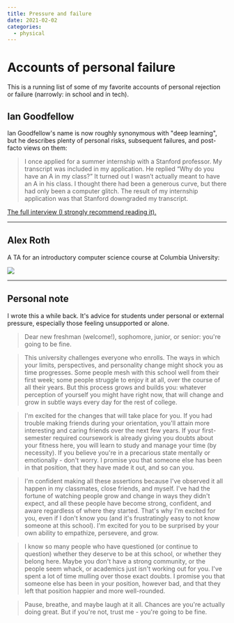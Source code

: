 ```yaml
---
title: Pressure and failure
date: 2021-02-02
categories:
  - physical
---
```


# Accounts of personal failure
This is a running list of some of my favorite accounts of personal rejection or failure (narrowly: in school and in tech).

## Ian Goodfellow
Ian Goodfellow's name is now roughly synonymous with "deep learning", but he describes plenty of personal risks, subsequent failures, and post-facto views on them:

> I once applied for a summer internship with a Stanford professor. My transcript was included in my application. He replied “Why do you have an A in my class?” It turned out I wasn’t actually meant to have an A in his class. I thought there had been a generous curve, but there had only been a computer glitch. The result of my internship application was that Stanford downgraded my transcript.

[The full interview (I strongly recommend reading it).](https://veronikach.com/how-i-fail/how-i-fail-ian-goodfellow-phd14-computer-science/)

---

## Alex Roth
A TA for an introductory computer science course at Columbia University:

![](/img/roth.jpg)

---

## Personal note

I wrote this a while back. It's advice for students under personal or external pressure, especially those feeling unsupported or alone.

> Dear new freshman (welcome!), sophomore, junior, or senior: you're going to be fine.

> This university challenges everyone who enrolls. The ways in which your limits, perspectives, and personality change might shock you as time progresses. Some people mesh with this school well from their first week; some people struggle to enjoy it at all, over the course of all their years. But this process grows and builds you: whatever perception of yourself you might have right now, that will change and grow in subtle ways every day for the rest of college.
 
> I'm excited for the changes that will take place for you. If you had trouble making friends during your orientation, you'll attain more interesting and caring friends over the next few years. If your first-semester required coursework is already giving you doubts about your fitness here, you will learn to study and manage your time (by necessity). If you believe you're in a precarious state mentally or emotionally - don't worry. I promise you that someone else has been in that position, that they have made it out, and so can you.
 
> I'm confident making all these assertions because I've observed it all happen in my classmates, close friends, and myself. I've had the fortune of watching people grow and change in ways they didn't expect, and all these people have become strong, confident, and aware regardless of where they started. That's why I'm excited for you, even if I don't know you (and it's frustratingly easy to not know someone at this school). I'm excited for you to be surprised by your own ability to empathize, persevere, and grow.
 
> I know so many people who have questioned (or continue to question) whether they deserve to be at this school, or whether they belong here. Maybe you don't have a strong community, or the people seem whack, or academics just isn't working out for you. I've spent a lot of time mulling over those exact doubts. I promise you that someone else has been in your position, however bad, and that they left that position happier and more well-rounded.
 
> Pause, breathe, and maybe laugh at it all. Chances are you're actually doing great. But if you're not, trust me - you're going to be fine.
